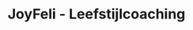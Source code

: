 ---
layout: layouts/base.njk
title: "JoyFeli - Leefstijlcoaching"
locale: "nl"
pageKey: "lifestyle-coaching"
---